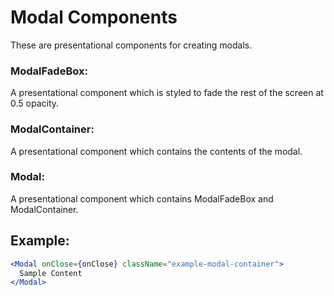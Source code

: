 Modal Components
=================================

These are presentational components for creating modals.

### ModalFadeBox: 

A presentational component which is styled to fade the rest of the screen at 0.5 opacity.
 
### ModalContainer: 

A presentational component which contains the contents of the modal.

### Modal: 

A presentational component which contains ModalFadeBox and ModalContainer.

## Example: 

```jsx
<Modal onClose={onClose} className="example-modal-container">
  Sample Content
</Modal>
```
